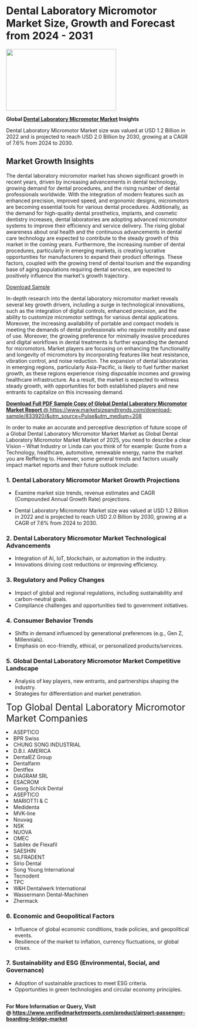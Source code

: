 <H1>Dental Laboratory Micromotor Market Size, Growth and Forecast from 2024 - 2031</H1><img class="aligncenter size-medium wp-image-584254" src="https://thirdeyenews.in/wp-content/uploads/2024/09/Global-Market-Research-300x168.jpeg" alt="" width="300" height="168" /><p><strong>Global&nbsp;<a href="https://www.marketsizeandtrends.com/download-sample/833920/&amp;utm_source=Pulse&amp;utm_medium=208">Dental Laboratory Micromotor Market</a> Insights</strong></p><p>Dental Laboratory Micromotor Market size was valued at USD 1.2 Billion in 2022 and is projected to reach USD 2.0 Billion by 2030, growing at a CAGR of 7.6% from 2024 to 2030.</p><p><h2>Market Growth Insights</h2> <p>The dental laboratory micromotor market has shown significant growth in recent years, driven by increasing advancements in dental technology, growing demand for dental procedures, and the rising number of dental professionals worldwide. With the integration of modern features such as enhanced precision, improved speed, and ergonomic designs, micromotors are becoming essential tools for various dental procedures. Additionally, as the demand for high-quality dental prosthetics, implants, and cosmetic dentistry increases, dental laboratories are adopting advanced micromotor systems to improve their efficiency and service delivery. The rising global awareness about oral health and the continuous advancements in dental care technology are expected to contribute to the steady growth of this market in the coming years. Furthermore, the increasing number of dental procedures, particularly in emerging markets, is creating lucrative opportunities for manufacturers to expand their product offerings. These factors, coupled with the growing trend of dental tourism and the expanding base of aging populations requiring dental services, are expected to positively influence the market's growth trajectory.</p> <p><a href="#">Download Sample</a></p> <p>In-depth research into the dental laboratory micromotor market reveals several key growth drivers, including a surge in technological innovations, such as the integration of digital controls, enhanced precision, and the ability to customize micromotor settings for various dental applications. Moreover, the increasing availability of portable and compact models is meeting the demands of dental professionals who require mobility and ease of use. Moreover, the growing preference for minimally invasive procedures and digital workflows in dental treatments is further expanding the demand for micromotors. Market players are focusing on enhancing the functionality and longevity of micromotors by incorporating features like heat resistance, vibration control, and noise reduction. The expansion of dental laboratories in emerging regions, particularly Asia-Pacific, is likely to fuel further market growth, as these regions experience rising disposable incomes and growing healthcare infrastructure. As a result, the market is expected to witness steady growth, with opportunities for both established players and new entrants to capitalize on this increasing demand.</p> <p><a href="#"></p><p><span class=""><strong>Download Full PDF Sample Copy of Global Dental Laboratory Micromotor Market Report</strong> @ <a href="https://www.marketsizeandtrends.com/download-sample/833920/&amp;utm_source=Pulse&amp;utm_medium=208" target="_blank">https://www.marketsizeandtrends.com/download-sample/833920/&amp;utm_source=Pulse&amp;utm_medium=208</a></span></p><p>In order to make an accurate and perceptive description of future scope of a Global&nbsp;Dental Laboratory Micromotor Market Market as Global&nbsp;Dental Laboratory Micromotor Market Market of 2025, you need to describe a clear Vision &ndash; What Industry or Linda can you think of for example: Quote from a Technology, healthcare, automotive, renewable energy, name the market you are Reffering to. However, some general trends and factors usually impact market reports and their future outlook include:</p><h3>1.&nbsp;<strong>Dental Laboratory Micromotor Market Growth Projections</strong></h3><ul><li>Examine market size trends, revenue estimates and CAGR (Compounded Annual Growth Rate) projections.</li><li><p>Dental Laboratory Micromotor Market size was valued at USD 1.2 Billion in 2022 and is projected to reach USD 2.0 Billion by 2030, growing at a CAGR of 7.6% from 2024 to 2030.</p></li></ul><h3>2.&nbsp;<strong>Dental Laboratory Micromotor Market Technological Advancements</strong></h3><ul><li>Integration of AI, IoT, blockchain, or automation in the industry.</li><li>Innovations driving cost reductions or improving efficiency.</li></ul><h3>3.&nbsp;<strong>Regulatory and Policy Changes</strong></h3><ul><li>Impact of global and regional regulations, including sustainability and carbon-neutral goals.</li><li>Compliance challenges and opportunities tied to government initiatives.</li></ul><h3>4.&nbsp;<strong>Consumer Behavior Trends</strong></h3><ul><li>Shifts in demand influenced by generational preferences (e.g., Gen Z, Millennials).</li><li>Emphasis on eco-friendly, ethical, or personalized products/services.</li></ul><h3>5.&nbsp;<strong>Global Dental Laboratory Micromotor Market Competitive Landscape</strong></h3><ul><li>Analysis of key players, new entrants, and partnerships shaping the industry.</li><li>Strategies for differentiation and market penetration.</li></ul><p data-pm-slice="1 1 []"><span style="color: inherit; font-family: inherit; font-size: 25px;">Top Global Dental Laboratory Micromotor Market Companies</span></p><div class="" data-test-id=""><p><li>ASEPTICO</li><li> BPR Swiss</li><li> CHUNG SONG INDUSTRIAL</li><li> D.B.I. AMERICA</li><li> DentalEZ Group</li><li> Dentalfarm</li><li> Dentflex</li><li> DIAGRAM SRL</li><li> ESACROM</li><li> Georg Schick Dental</li><li> ASEPTICO</li><li> MARIOTTI & C</li><li> Medidenta</li><li> MVK-line</li><li> Nouvag</li><li> NSK</li><li> NUOVA</li><li> OMEC</li><li> Sabilex de Flexafil</li><li> SAESHIN</li><li> SILFRADENT</li><li> Sirio Dental</li><li> Song Young International</li><li> Tecnodent</li><li> TPC</li><li> W&H Dentalwerk International</li><li> Wassermann Dental-Machinen</li><li> Zhermack</li></p></div><h3>6.&nbsp;<strong>Economic and Geopolitical Factors</strong></h3><ul><li>Influence of global economic conditions, trade policies, and geopolitical events.</li><li>Resilience of the market to inflation, currency fluctuations, or global crises.</li></ul><h3>7.&nbsp;<strong>Sustainability and ESG (Environmental, Social, and Governance)</strong></h3><ul><li>Adoption of sustainable practices to meet ESG criteria.</li><li>Opportunities in green technologies and circular economy principles.</li></ul><h2><strong style="font-size: 14px;">For More Information or Query, Visit @&nbsp;</strong><a style="background-color: #ffffff; font-size: 14px;" href="https://www.marketsizeandtrends.com/report/dental-laboratory-micromotor-market/" target="_blank">https://www.verifiedmarketreports.com/product/airport-passenger-boarding-bridge-market</a></h2>
